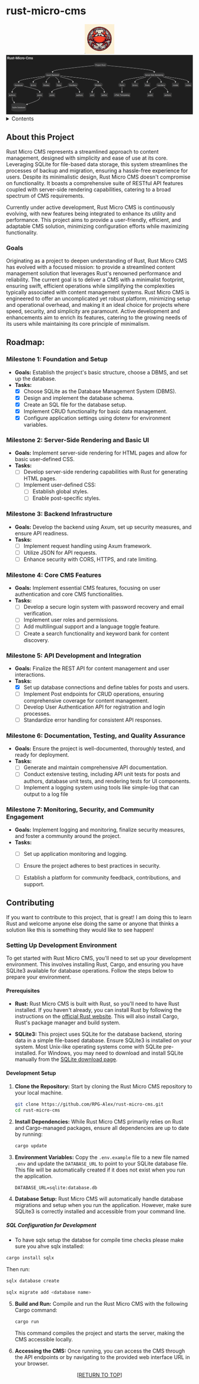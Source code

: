 <a name="readme-top"></a>
# rust-micro-cms
<div align="center">
<img src="images/logo.png" alt="Logo" width="80" height="80">
</div>
<div align="center">
<img src="images/Rust-Micro-CMS-Structure.png" alt="Project Structure">
</div>
<details>
	<summary>Contents</summary>
	<ol>
		<li>
			<a href="#purpose">Purpose</a>
		</li>
		<li>
			<a href="#about-this-project">About this Project</a>
			<ul>
				<li><a href="#goals">Goals</a></li>
			</ul>
		</li>
		<li><a href="#roadmap">Roadmap</a></li>
		<li><a href="#contributing">Contributing</a></li>
	</ol>
</details>


## About this Project

Rust Micro CMS represents a streamlined approach to content management, designed with simplicity and ease of use at its core. Leveraging SQLite for file-based data storage, this system streamlines the processes of backup and migration, ensuring a hassle-free experience for users. Despite its minimalistic design, Rust Micro CMS doesn't compromise on functionality. It boasts a comprehensive suite of RESTful API features coupled with server-side rendering capabilities, catering to a broad spectrum of CMS requirements.

Currently under active development, Rust Micro CMS is continuously evolving, with new features being integrated to enhance its utility and performance. This project aims to provide a user-friendly, efficient, and adaptable CMS solution, minimizing configuration efforts while maximizing functionality.

### Goals

Originating as a project to deepen understanding of Rust, Rust Micro CMS has evolved with a focused mission: to provide a streamlined content management solution that leverages Rust's renowned performance and reliability. The current goal is to deliver a CMS with a minimalist footprint, ensuring swift, efficient operations while simplifying the complexities typically associated with content management systems. Rust Micro CMS is engineered to offer an uncomplicated yet robust platform, minimizing setup and operational overhead, and making it an ideal choice for projects where speed, security, and simplicity are paramount. Active development and enhancements aim to enrich its features, catering to the growing needs of its users while maintaining its core principle of minimalism.

## Roadmap:

### Milestone 1: Foundation and Setup
- **Goals:** Establish the project's basic structure, choose a DBMS, and set up the database.
- **Tasks:**
  - [x] Choose SQLite as the Database Management System (DBMS).
  - [x] Design and implement the database schema.
  - [x] Create an SQL file for the database setup.
  - [x] Implement CRUD functionality for basic data management.
  - [x] Configure application settings using dotenv for environment variables.
  
### Milestone 2: Server-Side Rendering and Basic UI
- **Goals:** Implement server-side rendering for HTML pages and allow for basic user-defined CSS.
- **Tasks:**
  - [ ] Develop server-side rendering capabilities with Rust for generating HTML pages.
  - [ ] Implement user-defined CSS:
    - [ ] Establish global styles.
    - [ ] Enable post-specific styles.
    
### Milestone 3: Backend Infrastructure
- **Goals:** Develop the backend using Axum, set up security measures, and ensure API readiness.
- **Tasks:**
  - [ ] Implement request handling using Axum framework.
  - [ ] Utilize JSON for API requests.
  - [ ] Enhance security with CORS, HTTPS, and rate limiting.

### Milestone 4: Core CMS Features
- **Goals:** Implement essential CMS features, focusing on user authentication and core CMS functionalities.
- **Tasks:**
  - [ ] Develop a secure login system with password recovery and email verification.
  - [ ] Implement user roles and permissions.
  - [ ] Add multilingual support and a language toggle feature.
  - [ ] Create a search functionality and keyword bank for content discovery.

### Milestone 5: API Development and Integration
- **Goals:** Finalize the REST API for content management and user interactions.
- **Tasks:**
  - [x] Set up database connections and define tables for posts and users.
  - [ ] Implement Post endpoints for CRUD operations, ensuring comprehensive coverage for content management.
  - [ ] Develop User Authentication API for registration and login processes.
  - [ ] Standardize error handling for consistent API responses.

### Milestone 6: Documentation, Testing, and Quality Assurance
- **Goals:** Ensure the project is well-documented, thoroughly tested, and ready for deployment.
- **Tasks:**
  - [ ] Generate and maintain comprehensive API documentation.
  - [ ] Conduct extensive testing, including API unit tests for posts and authors, database unit tests, and rendering tests for UI components.
  - [ ] Implement a logging system using tools like simple-log that can output to a log file

### Milestone 7: Monitoring, Security, and Community Engagement
- **Goals:** Implement logging and monitoring, finalize security measures, and foster a community around the project.
- **Tasks:**
  - [ ] Set up application monitoring and logging.
  - [ ] Ensure the project adheres to best practices in security.
  - [ ] Establish a platform for community feedback, contributions, and support.


## Contributing

If you want to contribute to this project, that is great! I am doing this to learn Rust and welcome anyone else doing the same or anyone that thinks a solution like this is something they would like to see happen!

### Setting Up Development Environment

To get started with Rust Micro CMS, you'll need to set up your development environment. This involves installing Rust, Cargo, and ensuring you have SQLite3 available for database operations. Follow the steps below to prepare your environment.

#### Prerequisites

- **Rust:** Rust Micro CMS is built with Rust, so you'll need to have Rust installed. If you haven't already, you can install Rust by following the instructions on the [official Rust website](https://www.rust-lang.org/tools/install). This will also install Cargo, Rust's package manager and build system.
  
- **SQLite3:** This project uses SQLite for the database backend, storing data in a simple file-based database. Ensure SQLite3 is installed on your system. Most Unix-like operating systems come with SQLite pre-installed. For Windows, you may need to download and install SQLite manually from the [SQLite download page](https://www.sqlite.org/download.html).

#### Development Setup

1. **Clone the Repository:** Start by cloning the Rust Micro CMS repository to your local machine.
   ```bash
   git clone https://github.com/RPG-Alex/rust-micro-cms.git
   cd rust-micro-cms
   ```

2. **Install Dependencies:** While Rust Micro CMS primarily relies on Rust and Cargo-managed packages, ensure all dependencies are up to date by running:
   ```bash
   cargo update
   ```

3. **Environment Variables:** Copy the `.env.example` file to a new file named `.env` and update the `DATABASE_URL` to point to your SQLite database file. This file will be automatically created if it does not exist when you run the application.
   ```plaintext
   DATABASE_URL=sqlite:database.db
   ```

4. **Database Setup:** Rust Micro CMS will automatically handle database migrations and setup when you run the application. However, make sure SQLite3 is correctly installed and accessible from your command line.

  ##### SQL Configuration for Development
  - To have sqlx setup the databse for compile time checks please make sure you ahve sqlx installed:
  ```bash
  cargo install sqlx
  ```
  Then run: 
  ```bash
  sqlx database create
  ```
  ```bash
  sqlx migrate add <database name>
  ```

5. **Build and Run:** Compile and run the Rust Micro CMS with the following Cargo command:
   ```bash
   cargo run
   ```
   This command compiles the project and starts the server, making the CMS accessible locally.

6. **Accessing the CMS:** Once running, you can access the CMS through the API endpoints or by navigating to the provided web interface URL in your browser.



<p align="center">[<a href="#readme-top">RETURN TO TOP</a>]</p>
